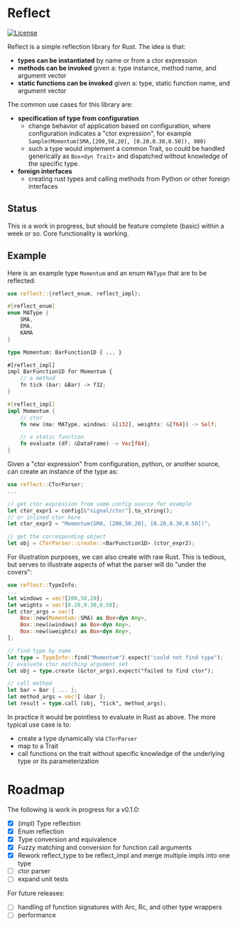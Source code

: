 # Reflect
[![License](https://img.shields.io/crates/l/dimensionals)](https://choosealicense.com/licenses/mit/)

Reflect is a simple reflection library for Rust.   The idea is that:
- **types can be instantiated** by name or from a ctor expression
- **methods can be invoked** given a: type instance, method name, and argument vector
- **static functions can be invoked** given a: type, static function name, and argument vector

The common use cases for this library are:

- **specification of type from configuration**
  * change behavior of application based on configuration, where configuration indicates a "ctor expression", for example `Sample(Momentum(SMA,[200,50,20], [0.20,0.30,0.50]), 900)`
  * such a type would implement a common Trait, so could be handled generically as `Box<dyn Trait>` and dispatched without knowledge of the specific type.
- **foreign interfaces**
  * creating rust types and calling methods from Python or other foreign interfaces

## Status
This is a work in progress, but should be feature complete (basic) within a week or so.  Core functionality is working.
 
## Example
Here is an example type `Momentum` and an enum `MAType` that are to be reflected:
```rust
use reflect::{reflect_enum, reflect_impl};

#[reflect_enum]
enum MAType {
    SMA,
    EMA,
    KAMA
}

type Momentum: BarFunction1D { ... }

#[reflect_impl]
impl BarFunction1D for Momentum {
    // a method
    fn tick (bar: &Bar) -> f32;
}

#[reflect_impl]
impl Momentum {
    // ctor
    fn new (ma: MAType, windows: &[i32], weights: &[f64]) -> Self;

    // a static function
    fn evaluate (df: &DataFrame) -> Vec[f64];
}
```

Given a "ctor expression" from configuration, python, or another source, can create an instance of the type as:
```rust
use reflect::CTorParser;
...

// get ctor expression from some config source for example
let ctor_expr1 = config[&"signal/ctor"].to_string();
// or inlined ctor here
let ctor_expr2 = "Momentum(SMA, [200,50,20], [0.20,0.30,0.50])";

// get the corresponding object
let obj = CTorParser::create::<BarFunction1D> (ctor_expr2);
```

For illustration purposes, we can also create with raw Rust.  This is tedious, but serves to illustrate aspects of what
the parser will do "under the covers":
```rust
use reflect::TypeInfo;
...
let windows = vec![200,50,20];
let weights = vec![0.20,0.30,0.50];
let ctor_args = vec![
    Box::new(Momentum::SMA) as Box<dyn Any>,
    Box::new(&windows) as Box<dyn Any>,
    Box::new(&weights) as Box<dyn Any>,
];

// find type by name
let type = TypeInfo::find("Momentum").expect("could not find type");
// evaluate ctor matching argument set
let obj = type.create (&ctor_args).expect("failed to find ctor");

// call method
let bar = Bar { ... };
let method_args = vec![ &bar ];
let result = type.call (obj, "tick", method_args);
```
In practice it would be pointless to evaluate in Rust as above.  The more typical use case is to:
- create a type dynamically via `CTorParser`
- map to a Trait
- call functions on the trait without specific knowledge of the underlying type or its parameterization
  

# Roadmap
The following is work in progress for a v0.1.0:

- [x] (impl) Type reflection
- [x] Enum reflection
- [x] Type conversion and equivalence
- [x] Fuzzy matching and conversion for function call arguments
- [x] Rework reflect_type to be reflect_impl and merge multiple impls into one type
- [ ] ctor parser
- [ ] expand unit tests
   
For future releases:
- [ ] handling of function signatures with Arc, Rc, and other type wrappers
- [ ] performance
